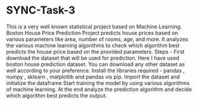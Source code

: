 # SYNC-Task-3
This is a very well known statistical project based on Machine Learning. Boston House Price Prediction Project predicts house prices based on various parameters like area, number of rooms, age, and more. It analyzes the various machine learning algorithms to check which algorithm best predicts the house price based on the provided parameters.
Steps - First download the dataset that will be used for prediction. Here I have used boston house prediction dataset. You can download any other dataset as well according to your preference.
Install the libraries required - pandas , numpy , sklearn , matplotlib and pandas vis pip.
Import the dataset and initialize the dataframe
Start training the model by using various algorithms of machine learning.
At the end analyze the prediction algorithm and decide which algorithm best predicts the output.
